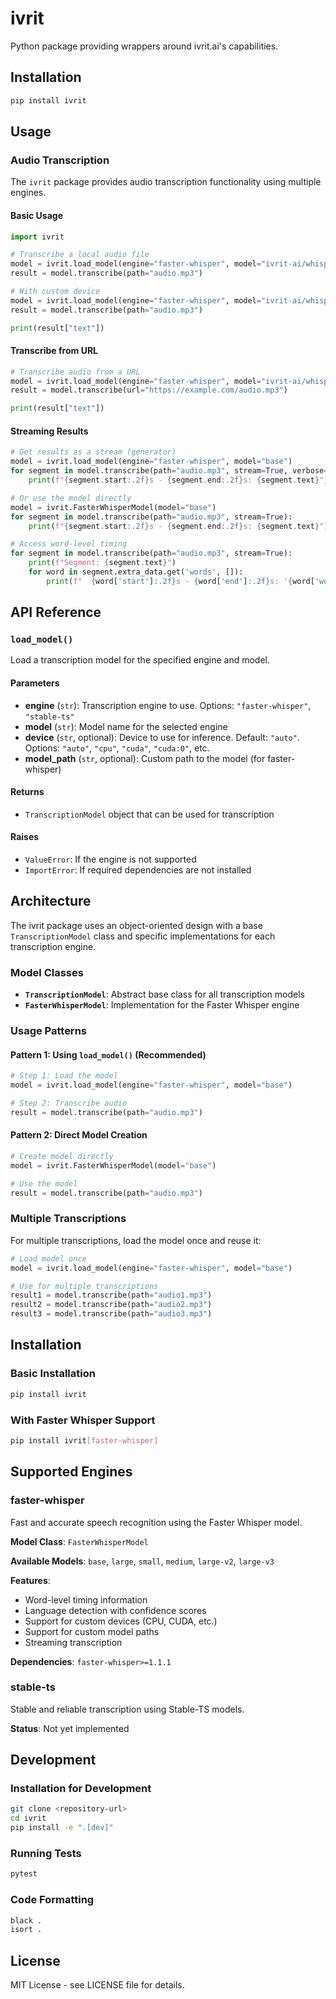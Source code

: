 # ivrit

Python package providing wrappers around ivrit.ai's capabilities.

## Installation

```bash
pip install ivrit
```

## Usage

### Audio Transcription

The `ivrit` package provides audio transcription functionality using multiple engines.

#### Basic Usage

```python
import ivrit

# Transcribe a local audio file
model = ivrit.load_model(engine="faster-whisper", model="ivrit-ai/whisper-large-v3-turbo-ct2")
result = model.transcribe(path="audio.mp3")

# With custom device
model = ivrit.load_model(engine="faster-whisper", model="ivrit-ai/whisper-large-v3-turbo-ct2", device="cpu")
result = model.transcribe(path="audio.mp3")

print(result["text"])
```

#### Transcribe from URL

```python
# Transcribe audio from a URL
model = ivrit.load_model(engine="faster-whisper", model="ivrit-ai/whisper-large-v3-turbo-ct2")
result = model.transcribe(url="https://example.com/audio.mp3")

print(result["text"])
```

#### Streaming Results

```python
# Get results as a stream (generator)
model = ivrit.load_model(engine="faster-whisper", model="base")
for segment in model.transcribe(path="audio.mp3", stream=True, verbose=True):
    print(f"{segment.start:.2f}s - {segment.end:.2f}s: {segment.text}")

# Or use the model directly
model = ivrit.FasterWhisperModel(model="base")
for segment in model.transcribe(path="audio.mp3", stream=True):
    print(f"{segment.start:.2f}s - {segment.end:.2f}s: {segment.text}")

# Access word-level timing
for segment in model.transcribe(path="audio.mp3", stream=True):
    print(f"Segment: {segment.text}")
    for word in segment.extra_data.get('words', []):
        print(f"  {word['start']:.2f}s - {word['end']:.2f}s: '{word['word']}'")
```

## API Reference

### `load_model()`

Load a transcription model for the specified engine and model.

#### Parameters

- **engine** (`str`): Transcription engine to use. Options: `"faster-whisper"`, `"stable-ts"`
- **model** (`str`): Model name for the selected engine
- **device** (`str`, optional): Device to use for inference. Default: `"auto"`. Options: `"auto"`, `"cpu"`, `"cuda"`, `"cuda:0"`, etc.
- **model_path** (`str`, optional): Custom path to the model (for faster-whisper)

#### Returns

- `TranscriptionModel` object that can be used for transcription

#### Raises

- `ValueError`: If the engine is not supported
- `ImportError`: If required dependencies are not installed



## Architecture

The ivrit package uses an object-oriented design with a base `TranscriptionModel` class and specific implementations for each transcription engine.

### Model Classes

- **`TranscriptionModel`**: Abstract base class for all transcription models
- **`FasterWhisperModel`**: Implementation for the Faster Whisper engine

### Usage Patterns

#### Pattern 1: Using `load_model()` (Recommended)
```python
# Step 1: Load the model
model = ivrit.load_model(engine="faster-whisper", model="base")

# Step 2: Transcribe audio
result = model.transcribe(path="audio.mp3")
```

#### Pattern 2: Direct Model Creation
```python
# Create model directly
model = ivrit.FasterWhisperModel(model="base")

# Use the model
result = model.transcribe(path="audio.mp3")
```

### Multiple Transcriptions
For multiple transcriptions, load the model once and reuse it:
```python
# Load model once
model = ivrit.load_model(engine="faster-whisper", model="base")

# Use for multiple transcriptions
result1 = model.transcribe(path="audio1.mp3")
result2 = model.transcribe(path="audio2.mp3")
result3 = model.transcribe(path="audio3.mp3")
```

## Installation

### Basic Installation
```bash
pip install ivrit
```

### With Faster Whisper Support
```bash
pip install ivrit[faster-whisper]
```

## Supported Engines

### faster-whisper
Fast and accurate speech recognition using the Faster Whisper model.

**Model Class**: `FasterWhisperModel`

**Available Models**: `base`, `large`, `small`, `medium`, `large-v2`, `large-v3`

**Features**:
- Word-level timing information
- Language detection with confidence scores
- Support for custom devices (CPU, CUDA, etc.)
- Support for custom model paths
- Streaming transcription

**Dependencies**: `faster-whisper>=1.1.1`

### stable-ts
Stable and reliable transcription using Stable-TS models.

**Status**: Not yet implemented

## Development

### Installation for Development

```bash
git clone <repository-url>
cd ivrit
pip install -e ".[dev]"
```

### Running Tests

```bash
pytest
```

### Code Formatting

```bash
black .
isort .
```

## License

MIT License - see LICENSE file for details. 

